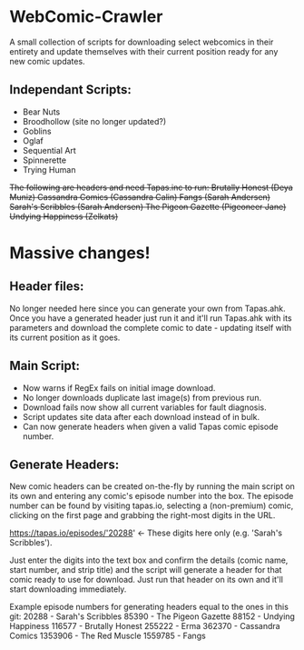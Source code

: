 # WebComic-Crawler
A small collection of scripts for downloading select webcomics in their entirety and update themselves with their current position ready for any new comic updates.

## Independant Scripts:
- Bear Nuts
- Broodhollow (site no longer updated?)
- Goblins
- Oglaf
- Sequential Art
- Spinnerette
- Trying Human

~~The following are headers and need Tapas.inc to run:
 Brutally Honest (Deya Muniz)
 Cassandra Comics (Cassandra Calin)
 Fangs (Sarah Andersen)
 Sarah's Scribbles (Sarah Andersen)
 The Pigeon Gazette (Pigeoneer Jane)
 Undying Happiness (Zelkats)~~

# Massive changes!

## Header files:
No longer needed here since you can generate your own from Tapas.ahk. Once you have a generated header just run it and it'll run Tapas.ahk with its parameters and download the complete comic to date - updating itself with its current position as it goes.

## Main Script:
- Now warns if RegEx fails on initial image download.
- No longer downloads duplicate last image(s) from previous run.
- Download fails now show all current variables for fault diagnosis.
- Script updates site data after each download instead of in bulk.
- Can now generate headers when given a valid Tapas comic episode number.

## Generate Headers:
New comic headers can be created on-the-fly by running the main script on its own and entering any comic's episode number into the box.
The episode number can be found by visiting tapas.io, selecting a (non-premium) comic, clicking on the first page and grabbing the right-most digits in the URL.
 
https://tapas.io/episodes/'20288' <- These digits here only (e.g. 'Sarah's Scribbles').

Just enter the digits into the text box and confirm the details (comic name, start number, and strip title) and the script will generate a header for that comic ready to use for download. Just run that header on its own and it'll start downloading immediately.

Example episode numbers for generating headers equal to the ones in this git:
  20288 - Sarah's Scribbles
  85390 - The Pigeon Gazette
  88152 - Undying Happiness
 116577 - Brutally Honest
 255222 - Erma
 362370 - Cassandra Comics
1353906 - The Red Muscle
1559785 - Fangs
